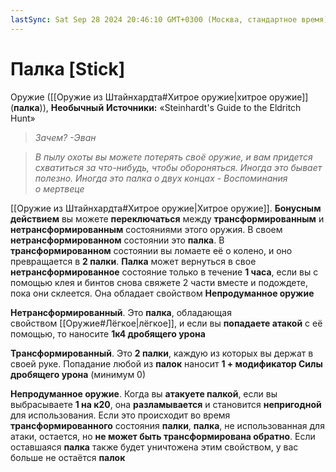 ```yaml
---
lastSync: Sat Sep 28 2024 20:46:10 GMT+0300 (Москва, стандартное время)
---
```

# Палка [Stick]

Оружие ([[Оружие из Штайнхардта#Хитрое оружие|хитрое оружие]] (**палка**)), **Необычный**
**Источники:** «Steinhardt's Guide to the Eldritch Hunt»

> *Зачем?*
> *-Эван*

> *В пылу охоты вы можете потерять своё оружие, и вам придется схватиться за что-нибудь, чтобы обороняться. Иногда это бывает полезно. Иногда это палка о двух концах*
> *- Воспоминания о мертвеце*

[[Оружие из Штайнхардта#Хитрое оружие|Хитрое оружие]]. **Бонусным действием** вы можете **переключаться** между **трансформированным** и **нетрансформированным** состояниями этого оружия. В своем **нетрансформированном** состоянии это **палка**. В **трансформированном** состоянии вы ломаете её о колено, и оно превращается в **2 палки**. **Палка** может вернуться в свое **нетрансформированное** состояние только в течение **1 часа**, если вы с помощью клея и бинтов снова свяжете 2 части вместе и подождете, пока они склеется. Она обладает свойством **Непродуманное оружие**

**Нетрансформированный**. Это **палка**, обладающая свойством [[Оружие#Лёгкое|лёгкое]], и если вы **попадаете атакой** с её помощью, то наносите **1к4 дробящего урона**

**Трансформированный**. Это **2 палки**, каждую из которых вы держат в своей руке. Попадание любой из **палок** наносит **1 + модификатор Силы дробящего урона** (минимум 0)

**Непродуманное оружие**. Когда вы **атакуете палкой**, если вы выбрасываете **1 на к20**, она **разламывается** и становится **непригодной** для использования. Если это происходит во время **трансформированного** состояния **палки**, **палка**, не использованная для атаки, остается, но **не может быть трансформирована обратно**. Если оставшаяся **палка** также будет уничтожена этим свойством, у вас больше не остаётся **палок**